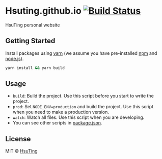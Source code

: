 # Hsuting.github.io [![Build Status][travis-image]][travis-url]
HsuTing personal website

## Getting Started
Install packages using [yarn](https://yarnpkg.com/) (we assume you have pre-installed [npm](https://www.npmjs.com/) and [node.js](https://nodejs.org/)).

```sh
yarn install && yarn build
```

## Usage
- `build`: Build the project. Use this script before you start to write the project.
- `prod`: Set `NODE_ENV=production` and build the project. Use this script when you need to make a production version.
- `watch`: Watch all files. Use this script when you are developing.
- You can see other scripts in [package.json](./package.json).

## License
MIT © [HsuTing](http://hsuting.com)

[travis-image]: https://travis-ci.org/HsuTing/hsuting.github.io.svg?branch=master
[travis-url]: https://travis-ci.org/HsuTing/hsuting.github.io
